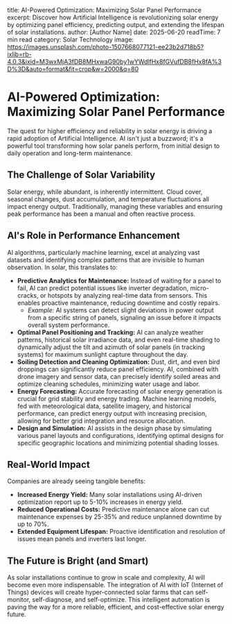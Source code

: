 
title: AI-Powered Optimization: Maximizing Solar Panel Performance
excerpt: Discover how Artificial Intelligence is revolutionizing solar energy by optimizing panel efficiency, predicting output, and extending the lifespan of solar installations.
author: [Author Name]
date: 2025-06-20
readTime: 7 min read
category: Solar Technology
image: https://images.unsplash.com/photo-1507668077121-ee23b2d718b5?ixlib=rb-4.0.3&ixid=M3wxMjA3fDB8MHxwaG90by1wYWdlfHx8fGVufDB8fHx8fA%3D%3D&auto=format&fit=crop&w=2000&q=80


# AI-Powered Optimization: Maximizing Solar Panel Performance

The quest for higher efficiency and reliability in solar energy is driving a rapid adoption of Artificial Intelligence. AI isn't just a buzzword; it's a powerful tool transforming how solar panels perform, from initial design to daily operation and long-term maintenance.

## The Challenge of Solar Variability

Solar energy, while abundant, is inherently intermittent. Cloud cover, seasonal changes, dust accumulation, and temperature fluctuations all impact energy output. Traditionally, managing these variables and ensuring peak performance has been a manual and often reactive process.

## AI's Role in Performance Enhancement

AI algorithms, particularly machine learning, excel at analyzing vast datasets and identifying complex patterns that are invisible to human observation. In solar, this translates to:

* **Predictive Analytics for Maintenance:** Instead of waiting for a panel to fail, AI can predict potential issues like inverter degradation, micro-cracks, or hotspots by analyzing real-time data from sensors. This enables proactive maintenance, reducing downtime and costly repairs.
    * *Example:* AI systems can detect slight deviations in power output from a specific string of panels, signaling an issue before it impacts overall system performance.
* **Optimal Panel Positioning and Tracking:** AI can analyze weather patterns, historical solar irradiance data, and even real-time shading to dynamically adjust the tilt and azimuth of solar panels (in tracking systems) for maximum sunlight capture throughout the day.
* **Soiling Detection and Cleaning Optimization:** Dust, dirt, and even bird droppings can significantly reduce panel efficiency. AI, combined with drone imagery and sensor data, can precisely identify soiled areas and optimize cleaning schedules, minimizing water usage and labor.
* **Energy Forecasting:** Accurate forecasting of solar energy generation is crucial for grid stability and energy trading. Machine learning models, fed with meteorological data, satellite imagery, and historical performance, can predict energy output with increasing precision, allowing for better grid integration and resource allocation.
* **Design and Simulation:** AI assists in the design phase by simulating various panel layouts and configurations, identifying optimal designs for specific geographic locations and minimizing potential shading losses.

## Real-World Impact

Companies are already seeing tangible benefits:

* **Increased Energy Yield:** Many solar installations using AI-driven optimization report up to 5-10% increases in energy yield.
* **Reduced Operational Costs:** Predictive maintenance alone can cut maintenance expenses by 25-35% and reduce unplanned downtime by up to 70%.
* **Extended Equipment Lifespan:** Proactive identification and resolution of issues mean panels and inverters last longer.

## The Future is Bright (and Smart)

As solar installations continue to grow in scale and complexity, AI will become even more indispensable. The integration of AI with IoT (Internet of Things) devices will create hyper-connected solar farms that can self-monitor, self-diagnose, and self-optimize. This intelligent automation is paving the way for a more reliable, efficient, and cost-effective solar energy future.

